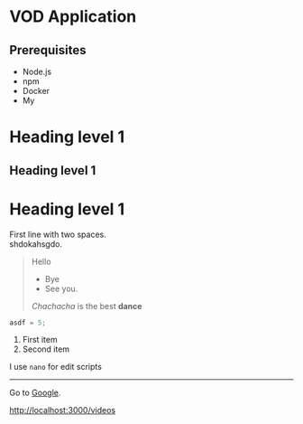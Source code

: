 # VOD Application  
## Prerequisites
- Node.js  
- npm
- Docker
- My



























  
# Heading level 1
## Heading level 1

Heading level 1
===============

First line with two spaces.<br>
shdokahsgdo.

> Hello  
> - Bye
> - See you.  
>
> *Chachacha* is the best **dance**

```javascript
asdf = 5;


```

1. First item
2. Second item

I use `nano` for edit scripts  


***  

Go to [Google](www.google.com).  

<http://localhost:3000/videos>

